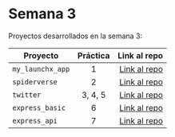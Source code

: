 # Semana 3 

Proyectos desarrollados en la semana 3:

| Proyecto | Práctica | Link al repo |
| ------------- |:-------------:| -----:|
|`my_launchx_app`|1|[Link al repo](https://github.com/GadgetL/MissionNodeJS_my_launchx_app)|
|`spiderverse`|2|[Link al repo](https://github.com/GadgetL/MissionNodeJS_spiderverse)|
|`twitter`|3, 4, 5|[Link al repo](https://github.com/GadgetL/MissionNodeJS_twitter)|
|`express_basic`|6|[Link al repo](https://github.com/GadgetL/MissionNodeJS_express_server)|
|`express_api`|7|[Link al repo](https://github.com/GadgetL/MissionNodeJS_express_api)|